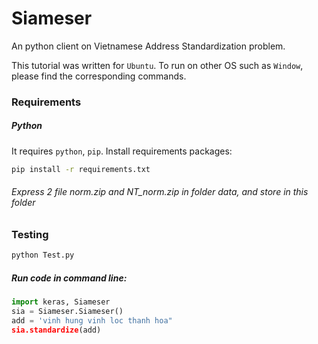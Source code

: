 # Siameser

An python client on Vietnamese Address Standardization problem.

This tutorial was written for ```Ubuntu```. To run on other OS such as ```Window```, please find the corresponding commands.

### Requirements

##### Python
It requires ```python```, ```pip```.
Install requirements packages:
```sh
pip install -r requirements.txt
```

###### Express 2 file norm.zip and NT_norm.zip in folder data, and store in this folder <br>

### Testing <br>
```sh
python Test.py
```

##### Run code in command line:
```python
import keras, Siameser
sia = Siameser.Siameser()
add = 'vinh hung vinh loc thanh hoa"
sia.standardize(add) 
```

